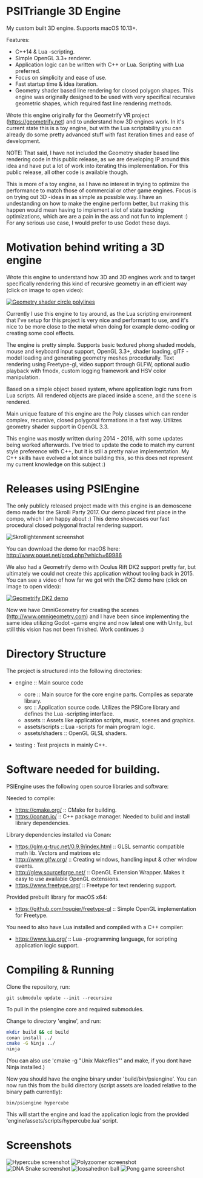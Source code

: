 PSITriangle 3D Engine
=====================

My custom built 3D engine. Supports macOS 10.13+.

Features:

- C++14 & Lua -scripting.
- Simple OpenGL 3.3+ renderer.
- Application logic can be written with C++ or Lua. Scripting with Lua preferred.
- Focus on simplicity and ease of use.
- Fast startup time & idea iteration.
- Geometry shader based line rendering for closed polygon shapes. This engine was originally designed to be used with very specifical recursive geometric shapes, which required fast line rendering methods.

Wrote this engine originally for the Geometrify VR project (https://geometrify.net) and to understand how 3D engines work. In it's current state this is a toy engine, but with the Lua scriptability you can already do some pretty advanced stuff with fast iteration times and ease of development.

NOTE: That said, I have not included the Geometry shader based line rendering code in this public release, as we are developing IP around this idea and have put a lot of work into iterating this implementation. For this public release, all other code is available though.

This is more of a toy engine, as I have no interest in trying to optimize the performance to match those of commercial or other game engines. Focus is on trying out 3D -ideas in as simple as possible way. I have an undestanding on how to make the engine perform better, but making this happen would mean having to implement a lot of state tracking optimizations, which are are a pain in the ass and not fun to implement :) For any serious use case, I would prefer to use Godot these days.

Motivation behind writing a 3D engine
=====================================

Wrote this engine to understand how 3D and 3D engines work and to target specifically rendering this kind of recursive geometry in an efficient way (click on image to open video): 

[![Geometry shader circle polylines](http://img.youtube.com/vi/SDGj6vSqS5Y/0.jpg)](http://www.youtube.com/watch?v=SDGj6vSqS5Y" "Geometry shader circle polylines")

Currently I use this engine to toy around, as the Lua scripting environment that I've setup for this project is very nice and performant to use, and it's nice to be more close to the metal when doing for example demo-coding or creating some cool effects.

The engine is pretty simple. Supports basic textured phong shaded models, mouse and keyboard input support, OpenGL 3.3+, shader loading, glTF -model loading and generating geometry meshes procedurally. Text rendering using Freetype-gl, video support through GLFW, optional audio playback with fmodx, custom logging framework and HSV color manipulation.

Based on a simple object based system, where application logic runs from Lua scripts. All rendered objects are placed inside a scene, and the scene is rendered. 

Main unique feature of this engine are the Poly classes which can render complex, recursive, closed polygonal formations in a fast way. Utilizes geometry shader support in OpenGL 3.3.

This engine was mostly written during 2014 - 2016, with some updates being worked afterwards. I've tried to update the code to match my current style preference with C++, but it is still a pretty naive implementation. My C++ skills have evolved a lot since building this, so this does not represent my current knowledge on this subject :) 

Releases using PSIEngine
========================

The only publicly released project made with this engine is an demoscene demo made for the Skrolli Party 2017.
Our demo placed first place in the compo, which I am happy about :) This demo showcases our fast procedural closed polygonal fractal rendering support.

![Skrollightenment screenshot](https://content.pouet.net/files/screenshots/00069/00069986.png)

You can download the demo for macOS here: http://www.pouet.net/prod.php?which=69986

We also had a Geometrify demo with Oculus Rift DK2 support pretty far, but ultimately we could not create this application without tooling back in 2015. You can see a video of how far we got with the DK2 demo here (click on image to open video):

[![Geometrify DK2 demo](http://img.youtube.com/vi/k7-zH0YaEBs/0.jpg)](http://www.youtube.com/watch?v=k7-zH0YaEBs "Geometrify DK2 demo")

Now we have OmniGeometry for creating the scenes (http://www.omnigeometry.com) and I have been since implementing the same idea utilizing Godot -game engine and now latest one with Unity, but still this vision has not been finished. Work continues :)


Directory Structure
===================

The project is structured into the following directories:

 - engine :: Main source code
	- core :: Main source for the core engine parts. Compiles as separate library.
	- src :: Application source code. Utilizes the PSICore library and defines the Lua -scripting interface.
 	- assets :: Assets like application scripts, music, scenes and graphics.
	- assets/scripts :: Lua -scripts for main program logic.
 	- assets/shaders :: OpenGL GLSL shaders.

 - testing : Test projects in mainly C++.

Software needed for building.
================================

PSIEngine uses the following open source libraries and software:

Needed to compile:

 - https://cmake.org/ :: CMake for building.
 - https://conan.io/ :: C++ package manager. Needed to build and install library dependencies.

Library dependencies installed via Conan:

 - https://glm.g-truc.net/0.9.9/index.html :: GLSL semantic compatible math lib. Vectors and matrixes etc
 - http://www.glfw.org/ :: Creating windows, handling input & other window events.
 - http://glew.sourceforge.net/ :: OpenGL Extension Wrapper. Makes it easy to use available OpenGL extensions.
 - https://www.freetype.org/ :: Freetype for text rendering support.

Provided prebuilt library for macOS x64:

 - https://github.com/rougier/freetype-gl :: Simple OpenGL implementation for Freetype.

You need to also have Lua installed and compiled with a C++ compiler:

 - https://www.lua.org/ :: Lua -programming language, for scripting application logic support.

Compiling & Running
===================

Clone the repository, run:

`git submodule update --init --recursive`

To pull in the psiengine core and required submodules.

Change to directory 'engine', and run:

```bash
mkdir build && cd build
conan install ../
cmake -G Ninja ../
ninja
```

(You can also use 'cmake -g "Unix Makefiles"' and make, if you dont have Ninja installed.)

Now you should have the engine binary under 'build/bin/psiengine'.
You can now run this from the build directory (script assets are loaded relative to the binary path currently):

```
bin/psiengine hypercube
```

This will start the engine and load the application logic from the provided 'engine/assets/scripts/hypercube.lua' script.

Screenshots
====================

![Hypercube screenshot](screenshots/hypercube.png?raw=true "PSIEngine :: hypercube")
![Polyzoomer screenshot](screenshots/polyzoomer.png?raw=true "PSIEngine :: polyzoomer")
![DNA Snake screenshot](screenshots/dna_snake.png?raw=true "PSIEngine :: dna_snake")
![Icosahedron ball](screenshots/icosahedron_ball.png?raw=true "PSIEngine :: icosahedron_ball")
![Pong game screenshot](screenshots/pong_game.png?raw=true "PSIEngine :: pong_game")


